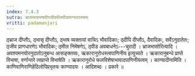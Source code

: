 ```yaml
---
index: 7.4.3
sutra: भ्राजभासभाषदीपजीवमीलपीडामन्यतरस्याम्‌
vritti: padamanjari
---
```


 ठ्भ्राज दीप्तौऽ, ठ्भासृ दीप्तौऽ, ठ्भाष व्यक्तायां वाचिऽ भौवादिकाः; ठ्दीपि दीप्तौऽ, दैवादिकः, सर्वेऽनुदातेतः; ठ्जीव प्राणधारणेऽ भौवादिकः; ठ्मील निमेषणेऽ, ठ्पीड अवबाधनेऽ---चुरादी । भ्राजभासोरित्यादि । अवश्यमनयोरनुदातोऽनुबन्ध आसङ्क्तव्यः, ऋकारानुरोधस्त्वपाणिनीय इत्युच्यते । ऋकारानुबन्धे प्राप्ते विभाषा, वर्णान्तरे त्वप्राप्ते विभाषेति । ऋकारानुरोधे फलविशेषाभावादपाणिनीयत्वम् । काण्यादीनामिति । काणिवाणिराणिहेठिलोपिप्रभृतयः काण्यादयः । आदिशब्दः । प्रकारे ॥